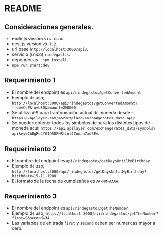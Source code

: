 # README

## Consideraciones generales.
- node.js version `v16.16.0`.
- nest.js version `v9.1.2`.
- url base `http://localhost:3000/api/`.
- servicio (unico) `rindegastos`.
- dependecias - `npm install`.
- `npm run start:dev`

## Requerimiento 1
- El nombre del endpoint es `api/rindegastos/getConvertedAmount`
- Ejemplo de uso; `http://localhost:3000/api/rindegastos/getConvertedAmount?from=CLP&to=USD&amount=200000`
- Se utiliza API para tranformación actual de moneda desde - `https://apilayer.com/marketplace/exchangerates_data-api/`
- Se pueden obtener todos los simbolos de para los distintos tipos de moneda aquí: `https://api.apilayer.com/exchangerates_data/symbols?apikey=CAHgPd4YGIQ5DEHRtLnl4Zonaa7xd5Ev`.

## Requerimiento 2
- El nombre del endpoint es `api/rindegastos/getDaysUntilMyBirthday`
- Ejemplo de uso; `http://localhost:3000/api/rindegastos/getDaysUntilMyBirthday?birthdate=15-11-1988`
- El formato de la fecha de cumpleaños es `AA-MM-AAAA`.
 
## Requerimiento 3
- El nombre del endpoint es `api/rindegastos/getTheNumber`
- Ejemplo de uso; `http://localhost:3000/api/rindegastos/getTheNumber?first=9&second=34`
- Las variables de en trada `first` y `second` deben ser numericas mayor a cero. 